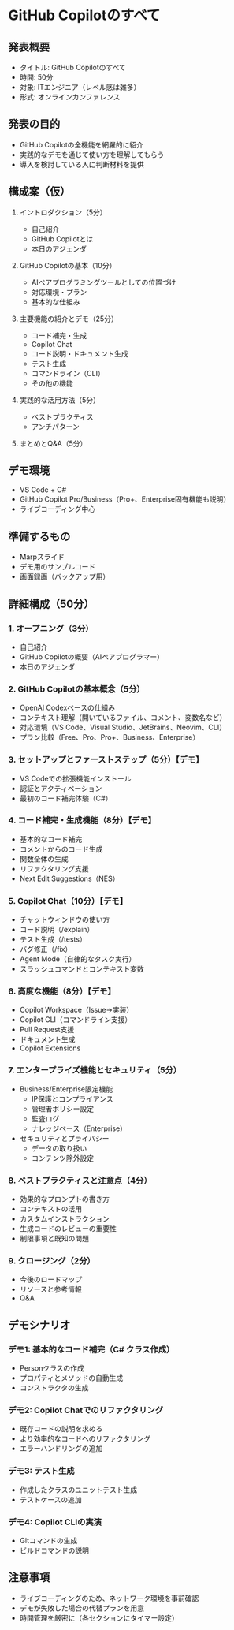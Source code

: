 # GitHub Copilotのすべて

## 発表概要
- タイトル: GitHub Copilotのすべて
- 時間: 50分
- 対象: ITエンジニア（レベル感は雑多）
- 形式: オンラインカンファレンス

## 発表の目的
- GitHub Copilotの全機能を網羅的に紹介
- 実践的なデモを通じて使い方を理解してもらう
- 導入を検討している人に判断材料を提供

## 構成案（仮）
1. イントロダクション（5分）
   - 自己紹介
   - GitHub Copilotとは
   - 本日のアジェンダ

2. GitHub Copilotの基本（10分）
   - AIペアプログラミングツールとしての位置づけ
   - 対応環境・プラン
   - 基本的な仕組み

3. 主要機能の紹介とデモ（25分）
   - コード補完・生成
   - Copilot Chat
   - コード説明・ドキュメント生成
   - テスト生成
   - コマンドライン（CLI）
   - その他の機能

4. 実践的な活用方法（5分）
   - ベストプラクティス
   - アンチパターン

5. まとめとQ&A（5分）

## デモ環境
- VS Code + C#
- GitHub Copilot Pro/Business（Pro+、Enterprise固有機能も説明）
- ライブコーディング中心

## 準備するもの
- Marpスライド
- デモ用のサンプルコード
- 画面録画（バックアップ用）

## 詳細構成（50分）

### 1. オープニング（3分）
- 自己紹介
- GitHub Copilotの概要（AIペアプログラマー）
- 本日のアジェンダ

### 2. GitHub Copilotの基本概念（5分）
- OpenAI Codexベースの仕組み
- コンテキスト理解（開いているファイル、コメント、変数名など）
- 対応環境（VS Code、Visual Studio、JetBrains、Neovim、CLI）
- プラン比較（Free、Pro、Pro+、Business、Enterprise）

### 3. セットアップとファーストステップ（5分）【デモ】
- VS Codeでの拡張機能インストール
- 認証とアクティベーション
- 最初のコード補完体験（C#）

### 4. コード補完・生成機能（8分）【デモ】
- 基本的なコード補完
- コメントからのコード生成
- 関数全体の生成
- リファクタリング支援
- Next Edit Suggestions（NES）

### 5. Copilot Chat（10分）【デモ】
- チャットウィンドウの使い方
- コード説明（/explain）
- テスト生成（/tests）
- バグ修正（/fix）
- Agent Mode（自律的なタスク実行）
- スラッシュコマンドとコンテキスト変数

### 6. 高度な機能（8分）【デモ】
- Copilot Workspace（Issue→実装）
- Copilot CLI（コマンドライン支援）
- Pull Request支援
- ドキュメント生成
- Copilot Extensions

### 7. エンタープライズ機能とセキュリティ（5分）
- Business/Enterprise限定機能
  - IP保護とコンプライアンス
  - 管理者ポリシー設定
  - 監査ログ
  - ナレッジベース（Enterprise）
- セキュリティとプライバシー
  - データの取り扱い
  - コンテンツ除外設定

### 8. ベストプラクティスと注意点（4分）
- 効果的なプロンプトの書き方
- コンテキストの活用
- カスタムインストラクション
- 生成コードのレビューの重要性
- 制限事項と既知の問題

### 9. クロージング（2分）
- 今後のロードマップ
- リソースと参考情報
- Q&A

## デモシナリオ

### デモ1: 基本的なコード補完（C# クラス作成）
- Personクラスの作成
- プロパティとメソッドの自動生成
- コンストラクタの生成

### デモ2: Copilot Chatでのリファクタリング
- 既存コードの説明を求める
- より効率的なコードへのリファクタリング
- エラーハンドリングの追加

### デモ3: テスト生成
- 作成したクラスのユニットテスト生成
- テストケースの追加

### デモ4: Copilot CLIの実演
- Gitコマンドの生成
- ビルドコマンドの説明

## 注意事項
- ライブコーディングのため、ネットワーク環境を事前確認
- デモが失敗した場合の代替プランを用意
- 時間管理を厳密に（各セクションにタイマー設定）

